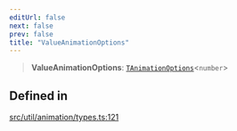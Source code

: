 ```yaml
---
editUrl: false
next: false
prev: false
title: "ValueAnimationOptions"
---
```


> **ValueAnimationOptions**: [`TAnimationOptions`](/api/namespaces/util/type-aliases/tanimationoptions/)\<`number`\>

## Defined in

[src/util/animation/types.ts:121](https://github.com/fabricjs/fabric.js/blob/5c1240d8b4662e45868dd33f385f941de21c8e9c/src/util/animation/types.ts#L121)
